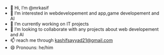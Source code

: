 - 👋 Hi, I’m @mrkasif
- 👀 I’m interested in webdevelopement and app,game developement and AI
- 🌱 I’m currently working on IT projects
- 💞️ I’m looking to collaborate with any projects about web developement and AI
- 📫 reach me through kashifsayyad21@gmail.com 
- 😄 Pronouns: he/him

<!---
mrkasif/mrkasif is a ✨ special ✨ repository because its `README.md` (this file) appears on your GitHub profile.
You can click the Preview link to take a look at your changes.
--->
